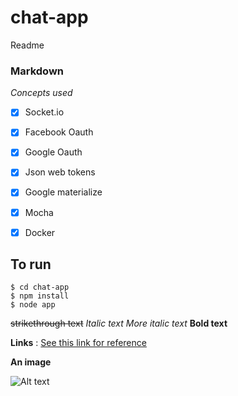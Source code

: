 # chat-app
Readme 




### Markdown

*Concepts used*

- [X] Socket.io
- [X] Facebook Oauth
- [X] Google Oauth
- [X] Json web tokens
- [X] Google materialize
- [X] Mocha
- [X] Docker





## To run
```
$ cd chat-app
$ npm install
$ node app
```




~~strikethrough text~~
*Italic text*
_More italic text_
__Bold text__





__Links__ : [See this link for reference](http://https://confluence.atlassian.com/bitbucketserver/markdown-syntax-guide-776639995.html)





__An image__

![Alt text](https://cdn-images-1.medium.com/max/2000/1*aeWo6e6FC8InJwBl3TmpDw.jpeg)
